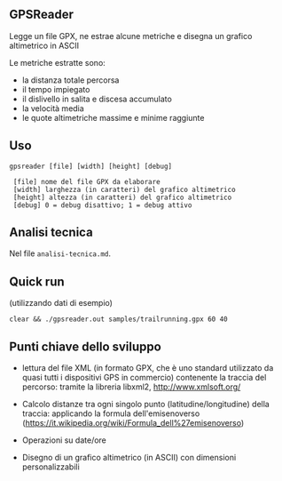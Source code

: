 ## GPSReader

Legge un file GPX, ne estrae alcune metriche e disegna un grafico altimetrico in ASCII

Le metriche estratte sono:

- la distanza totale percorsa
- il tempo impiegato
- il dislivello in salita e discesa accumulato
- la velocità media
- le quote altimetriche massime e minime raggiunte


## Uso

`gpsreader [file] [width] [height] [debug]`
     
     [file] nome del file GPX da elaborare
     [width] larghezza (in caratteri) del grafico altimetrico
     [height] altezza (in caratteri) del grafico altimetrico
     [debug] 0 = debug disattivo; 1 = debug attivo

## Analisi tecnica 

Nel file `analisi-tecnica.md`.

## Quick run 

(utilizzando dati di esempio)

`clear && ./gpsreader.out samples/trailrunning.gpx 60 40`


## Punti chiave dello sviluppo

- lettura del file XML (in formato GPX, che è uno standard utilizzato da quasi tutti i dispositivi GPS in commercio)
contenente la traccia del percorso: tramite la libreria libxml2, http://www.xmlsoft.org/

- Calcolo distanze tra ogni singolo punto (latitudine/longitudine) della traccia: applicando la formula dell'emisenoverso 
(https://it.wikipedia.org/wiki/Formula_dell%27emisenoverso)

- Operazioni su date/ore

- Disegno di un grafico altimetrico (in ASCII) con dimensioni personalizzabili
